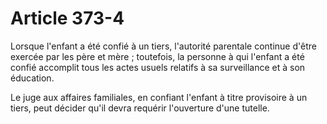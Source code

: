 # Article 373-4

Lorsque l'enfant a été confié à un tiers, l'autorité parentale continue d'être exercée par les père et mère ; toutefois, la personne à qui l'enfant a été confié accomplit tous les actes usuels relatifs à sa surveillance et à son éducation.

Le juge aux affaires familiales, en confiant l'enfant à titre provisoire à un tiers, peut décider qu'il devra requérir l'ouverture d'une tutelle.

